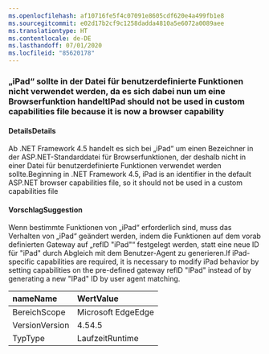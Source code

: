 ```yaml
---
ms.openlocfilehash: af10716fe5f4c07091e8605cdf620e4a499fb1e8
ms.sourcegitcommit: e02d17b2cf9c1258dadda4810a5e6072a0089aee
ms.translationtype: HT
ms.contentlocale: de-DE
ms.lasthandoff: 07/01/2020
ms.locfileid: "85620178"
---
```

### <a name="ipad-should-not-be-used-in-custom-capabilities-file-because-it-is-now-a-browser-capability"></a><span data-ttu-id="5f763-101">„iPad“ sollte in der Datei für benutzerdefinierte Funktionen nicht verwendet werden, da es sich dabei nun um eine Browserfunktion handelt</span><span class="sxs-lookup"><span data-stu-id="5f763-101">IPad should not be used in custom capabilities file because it is now a browser capability</span></span>

#### <a name="details"></a><span data-ttu-id="5f763-102">Details</span><span class="sxs-lookup"><span data-stu-id="5f763-102">Details</span></span>

<span data-ttu-id="5f763-103">Ab .NET Framework 4.5 handelt es sich bei „iPad“ um einen Bezeichner in der ASP.NET-Standarddatei für Browserfunktionen, der deshalb nicht in einer Datei für benutzerdefinierte Funktionen verwendet werden sollte.</span><span class="sxs-lookup"><span data-stu-id="5f763-103">Beginning in .NET Framework 4.5, iPad is an identifier in the default ASP.NET browser capabilities file, so it should not be used in a custom capabilities file</span></span>

#### <a name="suggestion"></a><span data-ttu-id="5f763-104">Vorschlag</span><span class="sxs-lookup"><span data-stu-id="5f763-104">Suggestion</span></span>

<span data-ttu-id="5f763-105">Wenn bestimmte Funktionen von „iPad“ erforderlich sind, muss das Verhalten von „iPad“ geändert werden, indem die Funktionen auf dem vorab definierten Gateway auf „refID &quot;iPad&quot;“ festgelegt werden, statt eine neue ID für &quot;iPad&quot; durch Abgleich mit dem Benutzer-Agent zu generieren.</span><span class="sxs-lookup"><span data-stu-id="5f763-105">If iPad-specific capabilities are required, it is necessary to modify iPad behavior by setting capabilities on the pre-defined gateway refID &quot;IPad&quot; instead of by generating a new &quot;IPad&quot; ID by user agent matching.</span></span>

| <span data-ttu-id="5f763-106">name</span><span class="sxs-lookup"><span data-stu-id="5f763-106">Name</span></span>    | <span data-ttu-id="5f763-107">Wert</span><span class="sxs-lookup"><span data-stu-id="5f763-107">Value</span></span>       |
|:--------|:------------|
| <span data-ttu-id="5f763-108">Bereich</span><span class="sxs-lookup"><span data-stu-id="5f763-108">Scope</span></span>   |<span data-ttu-id="5f763-109">Microsoft Edge</span><span class="sxs-lookup"><span data-stu-id="5f763-109">Edge</span></span>|
|<span data-ttu-id="5f763-110">Version</span><span class="sxs-lookup"><span data-stu-id="5f763-110">Version</span></span>|<span data-ttu-id="5f763-111">4.5</span><span class="sxs-lookup"><span data-stu-id="5f763-111">4.5</span></span>|
|<span data-ttu-id="5f763-112">Typ</span><span class="sxs-lookup"><span data-stu-id="5f763-112">Type</span></span>|<span data-ttu-id="5f763-113">Laufzeit</span><span class="sxs-lookup"><span data-stu-id="5f763-113">Runtime</span></span>|

